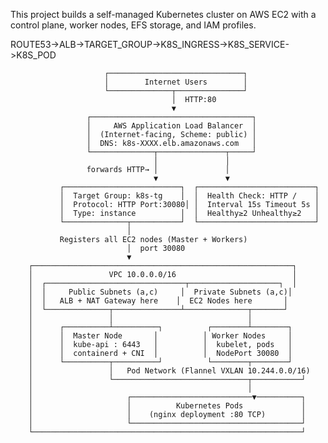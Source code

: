 This project builds a self-managed Kubernetes cluster on AWS EC2 with a control plane, worker nodes, EFS storage, and IAM profiles.  

ROUTE53->ALB->TARGET_GROUP->K8S_INGRESS->K8S_SERVICE->K8S_POD
 
                         ┌──────────────────────────────┐
                         │        Internet Users        │
                         └──────────────┬───────────────┘
                                        │  HTTP:80
                                        ▼
                     ┌────────────────────────────────────┐
                     │     AWS Application Load Balancer  │
                     │  (Internet-facing, Scheme: public) │
                     │  DNS: k8s-XXXX.elb.amazonaws.com   │
                     └──────────────┬───────────────┬─────┘
                                    │               │
                     forwards HTTP→ │               │
                                    ▼               ▼
               ┌──────────────────────────┐  ┌──────────────────────────┐
               │  Target Group: k8s-tg    │  │  Health Check: HTTP /    │
               │  Protocol: HTTP Port:30080│ │  Interval 15s Timeout 5s │
               │  Type: instance          │  │  Healthy≥2 Unhealthy≥2   │
               └──────────────┬───────────┘  └──────────────────────────┘
                              │
               Registers all EC2 nodes (Master + Workers)
                              │  port 30080
                              ▼
        ┌──────────────────────────────────────────────────────────┐
        │                 VPC 10.0.0.0/16                          │
        │  ┌───────────────────────────────┬────────────────────┐  │
        │  │     Public Subnets (a,c)     │  Private Subnets (a,c)│
        │  │   ALB + NAT Gateway here    │  EC2 Nodes here       │
        │  └──────────────┬───────────────┴──────────────┬───────┘
        │                 │                              │
        │      ┌──────────┴──────────┐          ┌────────┴────────┐
        │      │  Master Node       │          │ Worker Nodes     │
        │      │  kube-api : 6443   │          │  kubelet, pods   │
        │      │  containerd + CNI  │          │  NodePort 30080  │
        │      └──────────┬──────────┘          └────────┬────────┘
        │                 │   Pod Network (Flannel VXLAN 10.244.0.0/16)
        │                 └──────────────────────────────┬───────────┘
        │                                                │
        │                     ┌───────────────────────────▼──────────┐
        │                     │          Kubernetes Pods             │
        │                     │    (nginx deployment :80 TCP)        │
        │                     └──────────────────────────────────────┘
        └────────────────────────────────────────────────────────────┘

